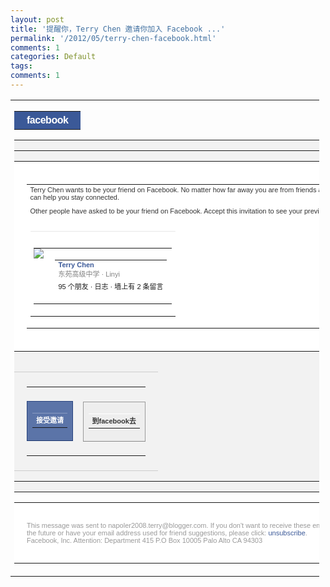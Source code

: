 ```yaml
---
layout: post
title: '提醒你，Terry Chen 邀请你加入 Facebook ...'
permalink: '/2012/05/terry-chen-facebook.html'
comments: 1
categories: Default
tags: 
comments: 1
---
```

<table border="0" cellpadding="0" cellspacing="0" style="border-collapse:collapse;width:98%;"><tr><td style="font-size:12px;font-family:'lucida grande',tahoma,verdana,arial,sans-serif;"><table cellpadding="0" cellspacing="0" style="border-collapse:collapse;width:620px;"><tr><td style="font-size:16px;font-family:'lucida grande',tahoma,verdana,arial,sans-serif;background:#3b5998;color:#FFFFFF;font-weight:bold;vertical-align:baseline;letter-spacing:-0.03em;text-align:left;padding:5px 20px;"><a href="http://www.facebook.com/n/?r.php&amp;re=97c1f53b985fcdd1e80fae10dbf8d5e2&amp;mid=61fd665G5af3f420ac53G0G46&amp;key=AQD-WNZGmsYaYVxeODxjvzpKxBBwH4Hn8XVyWqF0GshKCF3hwkkWU1MH7AXlgoryIIlDC4-Ndk03bmpiZ3-e3n7AWfw&amp;invid=100002856518763&amp;n_m=napoler2008.terry%40blogger.com" style="text-decoration: none;"><span style="background:#3b5998;color:#FFFFFF;font-weight:bold;font-family:'lucida grande',tahoma,verdana,arial,sans-serif;vertical-align:middle; font-size:16px;letter-spacing:-0.03em;text-align:left;vertical-align:baseline;">facebook</span></a></td></tr></table><table border="0" cellpadding="0" cellspacing="0" style="border-collapse:collapse;width:620px;" width="620px"><tr><td style="padding:0px;background-color:#f2f2f2;border-left:none;border-right:none;border-top:none;border-bottom:none;"><table cellpadding="0" cellspacing="0" style="border-collapse:collapse;" width="620px"><tr><td style="font-size:11px;font-family:'lucida grande', tahoma, verdana, arial, sans-serif;padding:0px;width:620px;"><table border="0" cellpadding="0" cellspacing="0" style="border-collapse:collapse;width:100%;"><tr><td style="padding:20px;background-color:#fff;border-left:none;border-right:none;border-top:none;border-bottom:none;"><table cellpadding="0" cellspacing="0" style="border-collapse:collapse;width:100%;"><tr><td style="font-size:11px;font-family:'lucida grande', tahoma, verdana, arial, sans-serif;padding-bottom:5px;"><span style="color:#333333;">Terry Chen wants to be your friend on Facebook. No matter how far away you are from friends and family, Facebook can help you stay connected.</span></td></tr><tr><td style="font-size:11px;font-family:'lucida grande', tahoma, verdana, arial, sans-serif;padding-top:5px;padding-bottom:5px;"><span style="color:#333333;">Other people have asked to be your friend on Facebook. Accept this invitation to see your previous friend requests</span></td></tr><tr><td style="font-size:11px;font-family:'lucida grande', tahoma, verdana, arial, sans-serif;padding-top:5px;"><table cellpadding="0" cellspacing="0" style="border-collapse:collapse;width:100%;"><tr><td style="font-size:11px;font-family:'lucida grande', tahoma, verdana, arial, sans-serif;padding-top:10px;border-top:1px solid #e8e8e8;"><table cellpadding="0" cellspacing="0" style="border-collapse:collapse;"><tr><td style="padding-right: 10px;font-size: 0px;" valign="top"><a href="http://www.facebook.com/n/?r.php&amp;re=97c1f53b985fcdd1e80fae10dbf8d5e2&amp;mid=61fd665G5af3f420ac53G0G46&amp;key=AQB0kcbCBc55msIhdyV8LLT4_6sPiwmXXruCUh2AB7DYSB6vlCM1XOvM5JpFeNGZEra0TcWjrDLTHELQav1ojtO0Vuc&amp;invid=100002856518763&amp;n_m=napoler2008.terry%40blogger.com" style="color:#3b5998;text-decoration:none;font-size:0px;"><img src="http://profile.ak.fbcdn.net/hprofile-ak-ash2/41723_100002856518763_1128733265_q.jpg" style="border:0;"/></a></td><td valign="top"><table cellpadding="0" cellspacing="0" style="border-collapse:collapse;height:50px;"><tr valign="top"><td style="font-size:11px;font-family:'lucida grande', tahoma, verdana, arial, sans-serif;"><a href="http://www.facebook.com/n/?r.php&amp;re=97c1f53b985fcdd1e80fae10dbf8d5e2&amp;mid=61fd665G5af3f420ac53G0G46&amp;key=AQB0kcbCBc55msIhdyV8LLT4_6sPiwmXXruCUh2AB7DYSB6vlCM1XOvM5JpFeNGZEra0TcWjrDLTHELQav1ojtO0Vuc&amp;invid=100002856518763&amp;n_m=napoler2008.terry%40blogger.com" style="color:#3b5998;text-decoration:none;font-weight:bold;">Terry Chen</a><br/><span style="color: #808080;">东苑高级中学 · Linyi</span></td></tr><tr valign="bottom"><td style="font-size:11px;font-family:'lucida grande', tahoma, verdana, arial, sans-serif;"><span style="">95 个朋友 · 日志 · 墙上有 2 条留言</span></td></tr></table></td></tr></table></td></tr></table></td></tr></table></td></tr></table></td></tr><tr><td style="font-size:11px;font-family:'lucida grande', tahoma, verdana, arial, sans-serif;padding:0px;width:620px;"><table border="0" cellpadding="0" cellspacing="0" style="border-collapse:collapse;width:100%;"><tr><td style="padding:7px 20px;background-color:#f2f2f2;border-left:none;border-right:none;border-top:1px solid #ccc;border-bottom:1px solid #ccc;"><table cellpadding="0" cellspacing="0"><tr><td style="font-size:11px;font-family:'lucida grande', tahoma, verdana, arial, sans-serif;padding-left:0px;"><table cellpadding="0" cellspacing="0" style="border-collapse:collapse;"><tr><td style="border-width: 1px; border-style: solid; border-color: #29447E #29447E #1a356e; background-color: #5b74a8;"><table cellpadding="0" cellspacing="0" style="border-collapse:collapse;"><tr><td style="font-size:11px;font-family:'lucida grande', tahoma, verdana, arial, sans-serif;padding:2px 6px 4px;border-top:1px solid #8a9cc2;"><a href="http://www.facebook.com/n/?r.php&amp;re=97c1f53b985fcdd1e80fae10dbf8d5e2&amp;mid=61fd665G5af3f420ac53G0G46&amp;key=AQAuWv3YL8H0i0MdQzEpWZPjVC-5iMmGrP991SYkZrVrnOKodSHuEdhVVWz__31KM0mS6QDgqrXV4yaZkN1YgkKhmHE&amp;invid=100002856518763&amp;n_m=napoler2008.terry%40blogger.com" style="color:#3b5998;text-decoration:none;"><span style="font-weight: bold; color: #fff; font-size: 11px;">接受邀请</span></a></td></tr></table></td></tr></table></td><td style="font-size:11px;font-family:'lucida grande', tahoma, verdana, arial, sans-serif;padding:0px 5px;"></td><td style="font-size:11px;font-family:'lucida grande', tahoma, verdana, arial, sans-serif;padding:7px 0px 6px;"><table cellpadding="0" cellspacing="0" style="border-collapse:collapse;"><tr><td style="border-width: 1px; border-style: solid; border-color: #999 #999 #888; background-color: #eee;"><table cellpadding="0" cellspacing="0" style="border-collapse:collapse;"><tr><td style="font-size:11px;font-family:'lucida grande', tahoma, verdana, arial, sans-serif;padding:2px 6px 4px;border-top:1px solid #fff;"><a href="http://www.facebook.com/n/?mid=61fd665G5af3f420ac53G0G46&amp;n_m=napoler2008.terry%40blogger.com" style="color:#3b5998;text-decoration:none;"><span style="font-weight: bold; color: #333; font-size: 11px;">到facebook去</span></a></td></tr></table></td></tr></table></td></tr></table></td></tr></table></td></tr></table></td></tr></table><table border="0" cellpadding="0" cellspacing="0" style="border-collapse:collapse;width:620px;"><tr><td style="padding:30px 20px;background-color:#fff;border-left:none;border-right:none;border-top:none;border-bottom:none;font-size:11px;font-family:'lucida grande', tahoma, verdana, arial, sans-serif;color:#999999;border:none;">This message was sent to napoler2008.terry@blogger.com. If you don't want to receive these emails from Facebook in the future or have your email address used for friend suggestions, please click: <a href="http://www.facebook.com/o.php?k=AS3U0kKl_3XUDZpB&amp;u=100003819334739&amp;mid=61fd665G5af3f420ac53G0G46" style="color:#3b5998;text-decoration:none;">unsubscribe</a>.<br/> Facebook, Inc. Attention: Department 415 P.O Box 10005 Palo Alto CA 94303 </td></tr></table><span style="width:620px;"><img src="http://www.facebook.com/email_open_log_pic.php?mid=61fd665G5af3f420ac53G0G46" style="border:0;width:1px;height:1px;"/><bgsound src="http://www.facebook.com/email_open_log_pic.php?mid=61fd665G5af3f420ac53G0G46&amp;s=a" volume="-10000"/></span></td></tr></table>